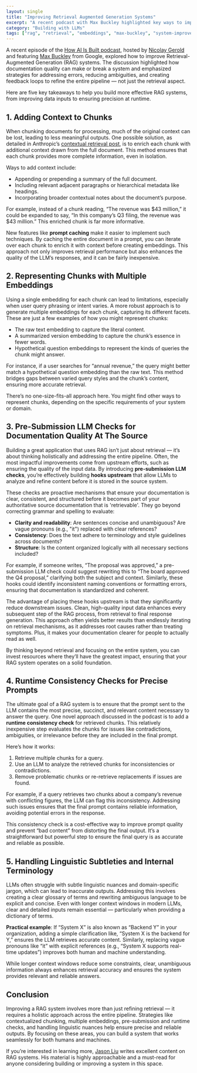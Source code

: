 ```yaml
---
layout: single
title: "Improving Retrieval Augmented Generation Systems"
excerpt: "A recent podcast with Max Buckley highlighted key ways to improve RAG systems — adding context to chunks, using multiple embeddings, and implementing pre-submission checks for better input quality. A holistic approach across the pipeline ensures more precise and reliable AI-generated responses."
category: "Building with LLMs"
tags: ["rag", "retrieval", "embeddings", "max-buckley", "system-improvement"]
---
```


A recent episode of the [How AI Is Built podcast](https://podcasts.apple.com/us/podcast/from-ambiguous-to-ai-ready-improving-documentation/id1739823286?i=1000677765593), hosted by [Nicolay Gerold](https://www.linkedin.com/in/nicolay-gerold/) and featuring [Max Buckley](https://www.linkedin.com/in/maxbuckley/) from Google, explored how to improve Retrieval-Augmented Generation (RAG) systems. The discussion highlighted how documentation quality can make or break a system and emphasized strategies for addressing errors, reducing ambiguities, and creating feedback loops to refine the entire pipeline — not just the retrieval aspect.

Here are five key takeaways to help you build more effective RAG systems, from improving data inputs to ensuring precision at runtime.

## 1. Adding Context to Chunks

When chunking documents for processing, much of the original context can be lost, leading to less meaningful outputs. One possible solution, as detailed in Anthropic’s [contextual retrieval post](https://www.anthropic.com/news/contextual-retrieval), is to enrich each chunk with additional context drawn from the full document. This method ensures that each chunk provides more complete information, even in isolation.

Ways to add context include:  
- Appending or prepending a summary of the full document.  
- Including relevant adjacent paragraphs or hierarchical metadata like headings.  
- Incorporating broader contextual notes about the document’s purpose.  

For example, instead of a chunk reading, “The revenue was $43 million,” it could be expanded to say, “In this company’s Q3 filing, the revenue was $43 million.” This enriched chunk is far more informative.  

New features like **prompt caching** make it easier to implement such techniques. By caching the entire document in a prompt, you can iterate over each chunk to enrich it with context before creating embeddings. This approach not only improves retrieval performance but also enhances the quality of the LLM’s responses, and it can be fairly inexpensive.

## 2. Representing Chunks with Multiple Embeddings

Using a single embedding for each chunk can lead to limitations, especially when user query phrasing or intent varies. A more robust approach is to generate multiple embeddings for each chunk, capturing its different facets. These are just a few examples of how you might represent chunks:  

- The raw text embedding to capture the literal content.  
- A summarized version embedding to capture the chunk’s essence in fewer words.  
- Hypothetical question embeddings to represent the kinds of queries the chunk might answer.  

For instance, if a user searches for “annual revenue,” the query might better match a hypothetical question embedding than the raw text. This method bridges gaps between varied query styles and the chunk’s content, ensuring more accurate retrieval.

There’s no one-size-fits-all approach here. You might find other ways to represent chunks, depending on the specific requirements of your system or domain.

## 3. Pre-Submission LLM Checks for Documentation Quality At The Source

Building a great application that uses RAG isn’t just about retrieval — it’s about thinking holistically and addressing the entire pipeline. Often, the most impactful improvements come from upstream efforts, such as ensuring the quality of the input data. By introducing **pre-submission LLM checks**, you’re effectively building **hooks upstream** that allow LLMs to analyze and refine content before it is stored in the source system.

These checks are proactive mechanisms that ensure your documentation is clear, consistent, and structured before it becomes part of your authoritative source documentation that is 'retrievable'. They go beyond correcting grammar and spelling to evaluate:  

- **Clarity and readability**: Are sentences concise and unambiguous? Are vague pronouns (e.g., "it") replaced with clear references?  
- **Consistency**: Does the text adhere to terminology and style guidelines across documents?  
- **Structure**: Is the content organized logically with all necessary sections included?  

For example, if someone writes, “The proposal was approved,” a pre-submission LLM check could suggest rewriting this to “The board approved the Q4 proposal,” clarifying both the subject and context. Similarly, these hooks could identify inconsistent naming conventions or formatting errors, ensuring that documentation is standardized and coherent.

The advantage of placing these hooks upstream is that they significantly reduce downstream issues. Clean, high-quality input data enhances every subsequent step of the RAG process, from retrieval to final response generation. This approach often yields better results than endlessly iterating on retrieval mechanisms, as it addresses root causes rather than treating symptoms. Plus, it makes your documentation clearer for people to actually read as well.

By thinking beyond retrieval and focusing on the entire system, you can invest resources where they’ll have the greatest impact, ensuring that your RAG system operates on a solid foundation.

## 4. Runtime Consistency Checks for Precise Prompts

The ultimate goal of a RAG system is to ensure that the prompt sent to the LLM contains the most precise, succinct, and relevant content necessary to answer the query. One novel approach discussed in the podcast is to add a **runtime consistency check** for retrieved chunks. This relatively inexpensive step evaluates the chunks for issues like contradictions, ambiguities, or irrelevance before they are included in the final prompt.

Here’s how it works:  

1. Retrieve multiple chunks for a query.  
2. Use an LLM to analyze the retrieved chunks for inconsistencies or contradictions.  
3. Remove problematic chunks or re-retrieve replacements if issues are found.  

For example, if a query retrieves two chunks about a company’s revenue with conflicting figures, the LLM can flag this inconsistency. Addressing such issues ensures that the final prompt contains reliable information, avoiding potential errors in the response.

This consistency check is a cost-effective way to improve prompt quality and prevent “bad content” from distorting the final output. It’s a straightforward but powerful step to ensure the final query is as accurate and reliable as possible.

## 5. Handling Linguistic Subtleties and Internal Terminology

LLMs often struggle with subtle linguistic nuances and domain-specific jargon, which can lead to inaccurate outputs. Addressing this involves creating a clear glossary of terms and rewriting ambiguous language to be explicit and concise. Even with longer context windows in modern LLMs, clear and detailed inputs remain essential — particularly when providing a dictionary of terms.

**Practical example**: If “System X” is also known as “Backend Y” in your organization, adding a simple clarification like, “System X is the backend for Y,” ensures the LLM retrieves accurate content. Similarly, replacing vague pronouns like “it” with explicit references (e.g., “System X supports real-time updates”) improves both human and machine understanding.

While longer context windows reduce some constraints, clear, unambiguous information always enhances retrieval accuracy and ensures the system provides relevant and reliable answers.

## Conclusion

Improving a RAG system involves more than just refining retrieval — it requires a holistic approach across the entire pipeline. Strategies like contextualized chunking, multiple embeddings, pre-submission and runtime checks, and handling linguistic nuances help ensure precise and reliable outputs. By focusing on these areas, you can build a system that works seamlessly for both humans and machines.

If you’re interested in learning more, [Jason Liu](https://jxnl.co/writing/category/rag/) writes excellent content on RAG systems. His material is highly approachable and a must-read for anyone considering building or improving a system in this space.